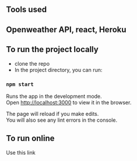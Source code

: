 
## Tools used 
## Openweather API, react, Heroku

## To run the project locally
- clone the repo
- In the project directory, you can run:
### `npm start`

Runs the app in the development mode.<br>
Open [http://localhost:3000](http://localhost:3000) to view it in the browser.

The page will reload if you make edits.<br>
You will also see any lint errors in the console.

## To run online
Use this link



